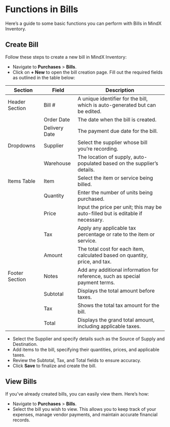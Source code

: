 # **Functions in Bills**

Here’s a guide to some basic functions you can perform with Bills in MindX Inventory.

## **Create Bill**

Follow these steps to create a new bill in MindX Inventory:

- Navigate to **Purchases** > **Bills**.
- Click on **+ New** to open the bill creation page.
  Fill out the required fields as outlined in the table below:

| **Section**    | **Field**     | **Description**                                                                 |
| -------------- | ------------- | ------------------------------------------------------------------------------- |
| Header Section | Bill #        | A unique identifier for the bill, which is auto-generated but can be edited.    |
|                | Order Date    | The date when the bill is created.                                              |
|                | Delivery Date | The payment due date for the bill.                                              |
| Dropdowns      | Supplier      | Select the supplier whose bill you’re recording.                                |
|                | Warehouse     | The location of supply, auto-populated based on the supplier’s details.         |
| Items Table    | Item          | Select the item or service being billed.                                        |
|                | Quantity      | Enter the number of units being purchased.                                      |
|                | Price         | Input the price per unit; this may be auto-filled but is editable if necessary. |
|                | Tax           | Apply any applicable tax percentage or rate to the item or service.             |
|                | Amount        | The total cost for each item, calculated based on quantity, price, and tax.     |
| Footer Section | Notes         | Add any additional information for reference, such as special payment terms.    |
|                | Subtotal      | Displays the total amount before taxes.                                         |
|                | Tax           | Shows the total tax amount for the bill.                                        |
|                | Total         | Displays the grand total amount, including applicable taxes.                    |

- Select the Supplier and specify details such as the Source of Supply and Destination.
- Add items to the bill, specifying their quantities, prices, and applicable taxes.
- Review the Subtotal, Tax, and Total fields to ensure accuracy.
- Click **Save** to finalize and create the bill.

## **View Bills**

If you’ve already created bills, you can easily view them. Here’s how:

- Navigate to **Purchases** > **Bills**.
- Select the bill you wish to view.
  This allows you to keep track of your expenses, manage vendor payments, and maintain accurate financial records.
